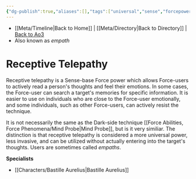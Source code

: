 ```yaml
---
{"dg-publish":true,"aliases":[],"tags":["universal","sense","forcepower"],"permalink":"/force-abilities-force-phenomena/receptive-telepathy/","dgPassFrontmatter":true}
---
```


- [[Meta/Timeline\|Back to Home]] | [[Meta/Directory\|Back to Directory]] | [Back to Ao3](https://archiveofourown.org/works/19334440/chapters/45992584)
- Also known as *empath*

# Receptive Telepathy
Receptive telepathy is a Sense-base Force power which allows Force-users to actively read a person's thoughts and feel their emotions. In some cases, the Force-user can search a target's memories for specific information. It is easier to use on individuals who are close to the Force-user emotionally, and some individuals, such as other Force-users, can actively resist the technique. 

It is not necessarily the same as the Dark-side technique [[Force Abilities, Force Phenomena/Mind Probe\|Mind Probe]], but is it very similiar. The distinction is that receptive telepathy is considered a more universal power, less invasive, and can be utilized without actually entering into the target's thoughts. Users are sometimes called *empaths*.

**Specialists**
- [[Characters/Bastille Aurelius\|Bastille Aurelius]]